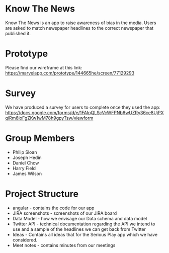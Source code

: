 # Know The News

Know The News is an app to raise awareness of bias in the media. Users are asked to match newspaper headlines to the correct newspaper that published it.

# Prototype

Please find our wireframe at this link: https://marvelapp.com/prototype/144665he/screen/77129293

# Survey

We have produced a survey for users to complete once they used the app: https://docs.google.com/forms/d/e/1FAIpQLScVcWFPNb6wUZRy36ce8UjPXqiRm6ioFgZKw1wM78h9gpyTsw/viewform

# Group Members
* Philip Sloan
* Joseph Hedin
* Daniel Chow
* Harry Field
* James Wilson

# Project Structure
 - angular - contains the code for our app
 - JIRA screenshots - screenshots of our JIRA board
 - Data Model - how we envisage our Data schema and data model
 - Twitter API - technical documentation regarding the API we intend to use and a sample of the headlines we can get back from Twitter
 - Ideas - Contains all ideas that for the Serious Play app which we have considered.
 - Meet notes - contains minutes from our meetings
